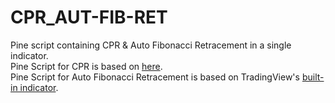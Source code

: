 # CPR_AUT-FIB-RET
Pine script containing CPR &amp; Auto Fibonacci Retracement in a single indicator. <br>
Pine Script for CPR is based on [here](https://in.tradingview.com/script/ZEjS9MPh-CPR-with-SMA-EMA-VWAP-Super-Trend-by-GuruprasadMeduri/). <br>
Pine Script for Auto Fibonacci Retracement is based on TradingView's [built-in indicator](https://in.tradingview.com/chart/?symbol=NSE%3ANIFTY&solution=43000585089).
